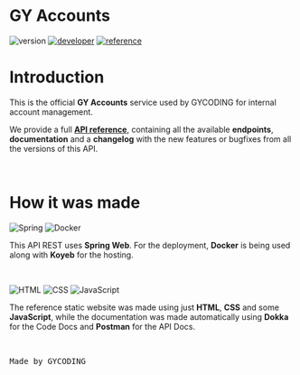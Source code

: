# GY Accounts

![version](https://img.shields.io/badge/version-2.0.0-gold?style=for-the-badge)
[![developer](https://img.shields.io/badge/developed-GYCoding-purple?style=for-the-badge)](https://gycoding.com)
[![reference](https://img.shields.io/badge/reference-api_reference-silver?style=for-the-badge)](https://gy-accounts-gy-coding.koyeb.app)

# Introduction

This is the official **GY Accounts** service used by GYCODING for internal account management.

We provide a full **[API reference](#)**, containing all the available **endpoints**, **documentation** and a **changelog** with the new features or bugfixes from all the versions of this API.

<br>

# How it was made
  
![Spring](https://img.shields.io/badge/Spring-6DB33F?style=for-the-badge&logo=spring&logoColor=white)
![Docker](https://img.shields.io/badge/Docker-2CA5E0?style=for-the-badge&logo=docker&logoColor=white)

This API REST uses **Spring Web**. For the deployment, **Docker** is being used along with **Koyeb** for the hosting.

<br>

![HTML](https://img.shields.io/badge/HTML5-E34F26?style=for-the-badge&logo=html5&logoColor=white)
![CSS](https://img.shields.io/badge/CSS3-1572B6?style=for-the-badge&logo=css3&logoColor=white)
![JavaScript](https://img.shields.io/badge/JavaScript-323330?style=for-the-badge&logo=javascript&logoColor=F7DF1E)

The reference static website was made using just **HTML**, **CSS** and some **JavaScript**, while the documentation was made automatically using **Dokka** for the Code Docs and **Postman** for the API Docs.

<br>

<pre>Made by GYCODING</pre>
